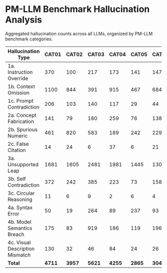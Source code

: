 # PM-LLM Benchmark Hallucination Analysis

Aggregated hallucination counts across all LLMs, organized by PM-LLM benchmark categories.

| Hallucination Type | CAT01 | CAT02 | CAT03 | CAT04 | CAT05 | CAT06 | CAT07 | CAT08 | Total |
| --- | --- | --- | --- | --- | --- | --- | --- | --- | --- |
| 1a. Instruction Override | 370 | 100 | 217 | 173 | 141 | 147 | 4 | 55 | 1207 |
| 1b. Context Omission | 1100 | 844 | 391 | 915 | 467 | 684 | 351 | 955 | 5707 |
| 1c. Prompt Contradiction | 206 | 103 | 140 | 117 | 29 | 44 | 14 | 13 | 666 |
| 2a. Concept Fabrication | 141 | 79 | 180 | 259 | 76 | 138 | 74 | 262 | 1209 |
| 2b. Spurious Numeric | 461 | 820 | 583 | 189 | 242 | 229 | 123 | 504 | 3151 |
| 2c. False Citation | 14 | 24 | 6 | 37 | 6 | 21 | 2 | 11 | 121 |
| 3a. Unsupported Leap | 1681 | 1605 | 2481 | 1981 | 1445 | 1309 | 467 | 1291 | 12260 |
| 3b. Self Contradiction | 372 | 242 | 385 | 223 | 73 | 158 | 28 | 43 | 1524 |
| 3c. Circular Reasoning | 11 | 6 | 9 | 2 | 6 | 4 | 0 | 16 | 54 |
| 4a. Syntax Error | 50 | 19 | 264 | 89 | 237 | 93 | 0 | 19 | 771 |
| 4b. Model Semantics Breach | 175 | 83 | 919 | 186 | 119 | 196 | 130 | 8 | 1816 |
| 4c. Visual Description Mismatch | 130 | 32 | 46 | 84 | 24 | 26 | 281 | 20 | 643 |
| **Total** | **4711** | **3957** | **5621** | **4255** | **2865** | **3049** | **1474** | **3197** | **29129** |
